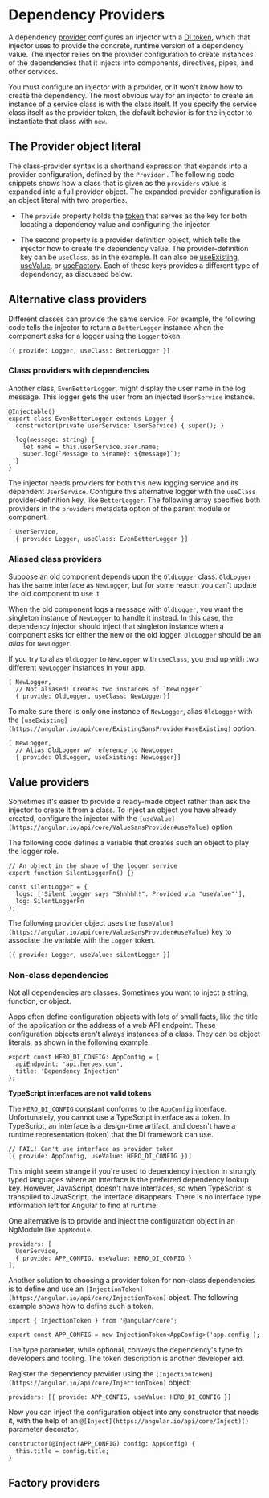 # Dependency Providers
A dependency  [provider](https://angular.io/guide/glossary#provider)  configures an injector with a  [DI token](https://angular.io/guide/glossary#di-token), which that injector uses to provide the concrete, runtime version of a dependency value. The injector relies on the provider configuration to create instances of the dependencies that it injects into components, directives, pipes, and other services.

You must configure an injector with a provider, or it won't know how to create the dependency. The most obvious way for an injector to create an instance of a service class is with the class itself. If you specify the service class itself as the provider token, the default behavior is for the injector to instantiate that class with  `new`.

## The  Provider  object literal

The class-provider syntax is a shorthand expression that expands into a provider configuration, defined by the  `Provider` . The following code snippets shows how a class that is given as the  `providers`  value is expanded into a full provider object.
The expanded provider configuration is an object literal with two properties.

-   The  `provide`  property holds the  [token](https://angular.io/guide/dependency-injection#token)  that serves as the key for both locating a dependency value and configuring the injector.
    
-   The second property is a provider definition object, which tells the injector how to create the dependency value. The provider-definition key can be  `useClass`, as in the example. It can also be  [useExisting](https://angular.io/api/core/ExistingSansProvider#useExisting), [useValue](https://angular.io/api/core/ValueSansProvider#useValue), or  [useFactory](https://angular.io/api/core/FactorySansProvider#useFactory). Each of these keys provides a different type of dependency, as discussed below.

## Alternative class providers
Different classes can provide the same service. For example, the following code tells the injector to return a `BetterLogger` instance when the component asks for a logger using the `Logger` token.

    [{ provide: Logger, useClass: BetterLogger }]
    
### Class providers with dependencies
Another class, `EvenBetterLogger`, might display the user name in the log message. This logger gets the user from an injected `UserService` instance.

    @Injectable()
    export class EvenBetterLogger extends Logger {
      constructor(private userService: UserService) { super(); }
    
      log(message: string) {
        let name = this.userService.user.name;
        super.log(`Message to ${name}: ${message}`);
      }
    }
The injector needs providers for both this new logging service and its dependent `UserService`. Configure this alternative logger with the `useClass` provider-definition key, like `BetterLogger`. The following array specifies both providers in the `providers` metadata option of the parent module or component.


    [ UserService,
      { provide: Logger, useClass: EvenBetterLogger }]

### Aliased class providers

Suppose an old component depends upon the  `OldLogger`  class.  `OldLogger`  has the same interface as  `NewLogger`, but for some reason you can't update the old component to use it.

When the old component logs a message with  `OldLogger`, you want the singleton instance of  `NewLogger`  to handle it instead. In this case, the dependency injector should inject that singleton instance when a component asks for either the new or the old logger.  `OldLogger`  should be an  _alias_  for  `NewLogger`.

If you try to alias  `OldLogger`  to  `NewLogger`  with  `useClass`, you end up with two different  `NewLogger`  instances in your app.

    [ NewLogger,
      // Not aliased! Creates two instances of `NewLogger`
      { provide: OldLogger, useClass: NewLogger}]

To make sure there is only one instance of `NewLogger`, alias `OldLogger` with the `[useExisting](https://angular.io/api/core/ExistingSansProvider#useExisting)` option.

    [ NewLogger,
      // Alias OldLogger w/ reference to NewLogger
      { provide: OldLogger, useExisting: NewLogger}]


## Value providers

Sometimes it's easier to provide a ready-made object rather than ask the injector to create it from a class. To inject an object you have already created, configure the injector with the  `[useValue](https://angular.io/api/core/ValueSansProvider#useValue)`  option

The following code defines a variable that creates such an object to play the logger role.

    // An object in the shape of the logger service
    export function SilentLoggerFn() {}
    
    const silentLogger = {
      logs: ['Silent logger says "Shhhhh!". Provided via "useValue"'],
      log: SilentLoggerFn
    };

The following provider object uses the `[useValue](https://angular.io/api/core/ValueSansProvider#useValue)` key to associate the variable with the `Logger` token.

    [{ provide: Logger, useValue: silentLogger }]

### Non-class dependencies
Not all dependencies are classes. Sometimes you want to inject a string, function, or object.

Apps often define configuration objects with lots of small facts, like the title of the application or the address of a web API endpoint. These configuration objects aren't always instances of a class. They can be object literals, as shown in the following example.

    export const HERO_DI_CONFIG: AppConfig = {
      apiEndpoint: 'api.heroes.com',
      title: 'Dependency Injection'
    };
**TypeScript interfaces are not valid tokens**

The  `HERO_DI_CONFIG`  constant conforms to the  `AppConfig`  interface. Unfortunately, you cannot use a TypeScript interface as a token. In TypeScript, an interface is a design-time artifact, and doesn't have a runtime representation (token) that the DI framework can use.

    // FAIL! Can't use interface as provider token
    [{ provide: AppConfig, useValue: HERO_DI_CONFIG })]

This might seem strange if you're used to dependency injection in strongly typed languages where an interface is the preferred dependency lookup key. However, JavaScript, doesn't have interfaces, so when TypeScript is transpiled to JavaScript, the interface disappears. There is no interface type information left for Angular to find at runtime.

One alternative is to provide and inject the configuration object in an NgModule like `AppModule`.

    providers: [
      UserService,
      { provide: APP_CONFIG, useValue: HERO_DI_CONFIG }
    ],
Another solution to choosing a provider token for non-class dependencies is to define and use an `[InjectionToken](https://angular.io/api/core/InjectionToken)` object. The following example shows how to define such a token.

    import { InjectionToken } from '@angular/core';
    
    export const APP_CONFIG = new InjectionToken<AppConfig>('app.config');

The type parameter, while optional, conveys the dependency's type to developers and tooling. The token description is another developer aid.

Register the dependency provider using the  `[InjectionToken](https://angular.io/api/core/InjectionToken)`  object:

    providers: [{ provide: APP_CONFIG, useValue: HERO_DI_CONFIG }]

Now you can inject the configuration object into any constructor that needs it, with the help of an `@[Inject](https://angular.io/api/core/Inject)()` parameter decorator.

    constructor(@Inject(APP_CONFIG) config: AppConfig) {
      this.title = config.title;
    }

## Factory providers
